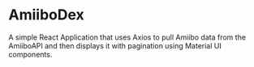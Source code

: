 # AmiiboDex

A simple React Application that uses Axios to pull Amiibo data from the AmiiboAPI and then displays it with pagination using Material UI components.
